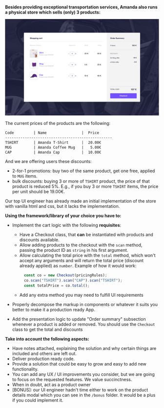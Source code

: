 **Besides providing exceptional transportation services, Amanda also runs a physical store which sells (only) 3 products:**

![Example image](./example.png?raw=true)

The current prices of the products are the following:
```
Code         | Name                |  Price
-------------------------------------------------
TSHIRT       | Amanda T-Shirt      |  20.00€
MUG          | Amanda Coffee Mug   |   5.00€
CAP          | Amanda Cap          |  10.00€
```

And we are offering users these discounts:
 * 2-for-1 promotions: buy two of the same product, get one free, applied to `MUG` items.
 * bulk discounts: buying 3 or more of `TSHIRT` product, the price of that product is reduced 5%. E.g., if you buy 3 or more `TSHIRT` items, the price per unit should be 19.00€.

Our top UI engineer has already made an initial implementation of the store with vanilla html and css, but it lacks the implementation.

**Using the framework/library of your choice you have to:**
- Implement the cart logic with the following **requisites**:
  - Have a Checkout class, that **can** be instantiated with products and discounts available.
  - Allow adding products to the checkout with the `scan` method, passing the product ID as `string` in his first argument.
  - Allow calculating the total price with the `total` method, which won't accept any arguments and will return the total price (discount already applied) as `number`.
    Example of how it would work:
    ```javascript
      const co = new Checkout(pricingRules);
      co.scan("TSHIRT").scan("CAP").scan("TSHIRT");
      const totalPrice = co.total();
    ```
  - Add any extra method you may need to fulfill UI requirements

- Properly decompose the markup in components or whatever it suits you better to make it a production ready App.

- Add the presentation logic to update "Order summary" subsection whenever a product is added or removed.
You should use the `Checkout` class to get the total and discounts


**Take into account the following aspects:**
- Have notes attached, explaining the solution and why certain things are included and others are left out.
- Deliver production ready code.
- Provide a solution that could be easy to grow and easy to add new functionality.
- You can add any UX / UI improvements you consider, but we are going to focus on the requested features.
We value succinctness.
- When in doubt, act as a product owner
- [BONUS]: our UI engineer hadn't time either to work on the product details modal which you can see in the `/bonus` folder. It would be a plus if you could implement it.
